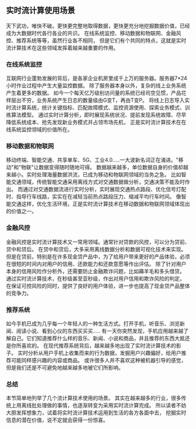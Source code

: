 ## 实时流计算使用场景
天下武功，唯快不破。更快更完整地取得数据，更快更充分地挖掘数据价值，已经成为大数据时代各行各业的共识。
在线系统监控、移动数据和物联网、金融风控、推荐系统等等，虽然行业各不相同，
但是它们有个共同的特点，这就是实时流计算技术在这些领域发挥着越来越重要的作用。

### 在线系统监控
互联网行业蓬勃发展的背后，是各家企业机房里成千上万的服务器。服务器7*24小时作业过程中产生大量监控数据。
除了服务器本身以外，复杂的线上业务系统产生着更多的数据。
如今一个每天亿万级别访问量的系统已经司空见惯，产品花样层出不穷，业务系统产生日志的数量级由G变T，再由T变P。
将线上日志导入实时流计算系统，统计关键指标、匹配故障模式、监控资源使用、探索业务模式、训练算法模型。
通过实时计算分析，即时展现系统状况、提前发现系统故障、尽早降低系统成本、抢先发现新业务模式并占领市场先机，
正是实时流计算技术在在线系统监控领域的价值所在。

### 移动数据和物联网
移动终端、智能交通、共享单车、5G、工业4.0.....一大波新名词正在涌进。"移动"和"物联"让数据变得随时随地可得。
数据越来越多，单位数据自身的价值却越来越小。实时处理海量数据洪流，已成为移动和物联网领域的当务之急。
比如智能交通领域，传统智能交通采用离线方式对交通数据做分析，交通决策不能及时作出。
而通过对交通数据流进行实时分析，实时展现交通热点路段、优化信号灯配时、指导行车线路，实实在在减轻当前热点路段压力、缩减平均行车时间。
像智能交通这样，优化生活环境，正是实时流计算技术在移动数据和物联网领域体现出的价值之一。

### 金融风控
金融风控是实时流计算技术又一常用领域。通常针对贷款的风控，可以分为贷前、贷中和贷后。
在贷中和贷后，大多采用离线数据分析和数据可视化技术来实现。
但是在贷前，特别是在许多现金贷产品中，为了给用户带来更好的产品体验，必须在很短的时间内对用户的信用、还款能力和还款意愿等作出评估。
除了针对用户本身的信用风险作分析外，还需要防止金融欺诈问题，比如薅羊毛和多头借贷。
通过实时流计算技术，在秒级甚至亚秒级，作出对用户信用和欺诈风险的判定。
在保证可控风险的同时，提供了良好的用户体验，进一步也提高了现金贷产品整体的竞争力。

### 推荐系统
如今手机已成为几乎每一个年轻人的一种生活方式。打开手机，听音乐、浏览新闻、阅读小说、看到心仪的东西买买买.....
有一天你突然发现，手机应用越来越了解自己。它们知道推荐什么样的音乐、新闻、小说和商品，并且推荐的东西大抵还是你所喜欢的。
在现代推荐系统背后，越来越多地出现了实时流计算技术的影子。
实时分析从用户手机上收集而来的行为数据，发掘用户兴趣偏好，给用户推荐可能同样感兴趣的内容或商品。
或许很多人并不喜欢这种被机器引导的感觉，但是我们还是不可避免地越来越多地被它们所影响。

### 总结
本节简单地列举了几个流计算技术使用的场景。
其实在越来越多的行业，很多传统上用离线批处理做的事情，也逐渐转变为采用实时流计算完成。
所以读者不妨大胆发挥想象力，试着将实时流计算技术运用到生活的各方各面中去，
挖掘实时信息的潜在价值，说不定就会获得一份惊喜。
